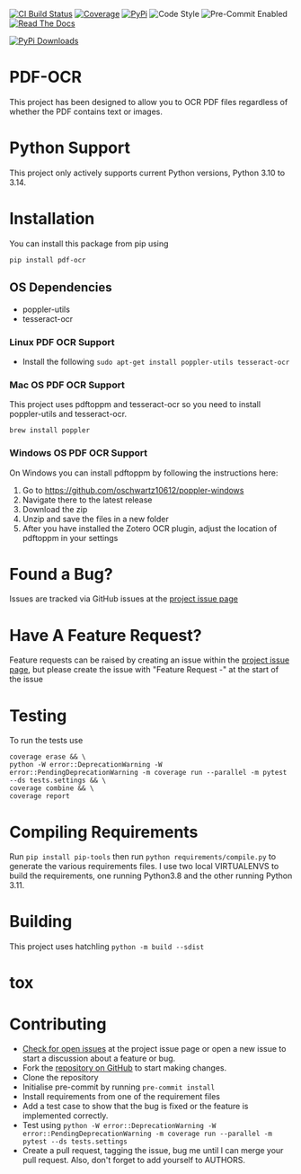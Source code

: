 [![CI Build Status](https://img.shields.io/github/actions/workflow/status/StevenMapes/django-aws-api-gateway-websockets/main.yml?branch=main&style=for-the-badge)](https://github.com/StevenMapes/pdf-ocr/actions)
[![Coverage](https://img.shields.io/badge/Coverage-96%25-success?style=for-the-badge)](https://github.com/StevenMapes/pdf-ocr/actions?workclow=CI)
[![PyPi](https://img.shields.io/pypi/v/django-aws-api-gateway-websockets.svg?style=for-the-badge)](https://pypi.org/project/django-aws-api-gateway-websockets/)
![Code Style](https://img.shields.io/badge/code%20style-black-000000.svg?style=for-the-badge)
![Pre-Commit Enabled](https://img.shields.io/badge/pre--commit-enabled-brightgreen?logo=pre-commit&logoColor=white&style=for-the-badge)
[![Read The Docs](https://img.shields.io/readthedocs/django-mysql?style=for-the-badge)](https://django-aws-api-gateway-websockets.readthedocs.io/)

[![PyPi Downloads](https://img.shields.io/pypi/dd/pdf-ocr)](https://pypistats.org/packages/pdf-ocr)

# PDF-OCR
This project has been designed to allow you to OCR PDF files regardless of whether the PDF contains text or images.

# Python Support
This project only actively supports current Python versions, Python 3.10 to 3.14.

# Installation
You can install this package from pip using
```
pip install pdf-ocr
```
## OS Dependencies
- poppler-utils
- tesseract-ocr

### Linux PDF OCR Support
- Install the following ```sudo apt-get install poppler-utils tesseract-ocr```

### Mac OS PDF OCR Support
This project uses pdftoppm and tesseract-ocr so you need to install poppler-utils and tesseract-ocr.
```
brew install poppler
```

### Windows OS PDF OCR Support
On Windows you can install pdftoppm by following the instructions here: 
1. Go to https://github.com/oschwartz10612/poppler-windows
2. Navigate there to the latest release
3. Download the zip
4. Unzip and save the files in a new folder
5. After you have installed the Zotero OCR plugin, adjust the location of pdftoppm in your settings


# Found a Bug?
Issues are tracked via GitHub issues at the [project issue page](https://github.com/StevenMapes/pdf-ocr/issues)

# Have A Feature Request?
Feature requests can be raised by creating an issue within the [project issue page](https://github.com/StevenMapes/pdf-ocr/issues), but please create the issue with "Feature Request -" at the start of the issue

# Testing
To run the tests use

```
coverage erase && \
python -W error::DeprecationWarning -W error::PendingDeprecationWarning -m coverage run --parallel -m pytest --ds tests.settings && \
coverage combine && \
coverage report
```

# Compiling Requirements
Run ```pip install pip-tools``` then run ```python requirements/compile.py``` to generate the various requirements files.
I use two local VIRTUALENVS to build the requirements, one running Python3.8 and the other running Python 3.11.

# Building
This project uses hatchling
```python -m build --sdist```

# tox

# Contributing
- [Check for open issues](https://github.com/StevenMapes/pdf-ocr/issues) at the project issue page or open a new issue to start a discussion about a feature or bug.
- Fork the [repository on GitHub](https://github.com/StevenMapes/pdf-ocr) to start making changes.
- Clone the repository
- Initialise pre-commit by running ```pre-commit install```
- Install requirements from one of the requirement files
- Add a test case to show that the bug is fixed or the feature is implemented correctly.
- Test using ```python -W error::DeprecationWarning -W error::PendingDeprecationWarning -m coverage run --parallel -m pytest --ds tests.settings```
- Create a pull request, tagging the issue, bug me until I can merge your pull request. Also, don't forget to add yourself to AUTHORS.
